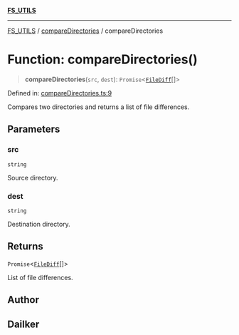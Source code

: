 [**FS_UTILS**](../../README.md)

***

[FS_UTILS](../../README.md) / [compareDirectories](../README.md) / compareDirectories

# Function: compareDirectories()

> **compareDirectories**(`src`, `dest`): `Promise`\<[`FileDiff`](../../FileDiff/interfaces/FileDiff.md)[]\>

Defined in: [compareDirectories.ts:9](https://github.com/dailker/everyutil-js/blob/b3e269da55b7d96c15eb37e98c5c4f6b94f05f6f/src/fs/compareDirectories.ts#L9)

Compares two directories and returns a list of file differences.

## Parameters

### src

`string`

Source directory.

### dest

`string`

Destination directory.

## Returns

`Promise`\<[`FileDiff`](../../FileDiff/interfaces/FileDiff.md)[]\>

List of file differences.

## Author

## Dailker
